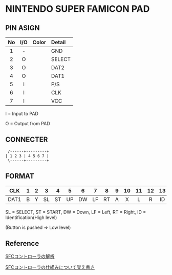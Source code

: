 # NINTENDO SUPER FAMICON PAD
## PIN ASIGN

|No|I/O| Color | Detail   |
|:-:|:-:|:-|:-|
| 1| - |       | GND    |
| 2| O |       | SELECT |
| 3| O |       | DAT2   |
| 4| O |       | DAT1   |
| 5| I |       | P/S    |
| 6| I |       | CLK    |
| 7| I |       | VCC    |

 I = Input to PAD
 
 O = Output from PAD
 
## CONNECTER

```
 /------+---------+
| 1 2 3 | 4 5 6 7 |
 \------+---------+
```

## FORMAT

|CLK | 1| 2| 3| 4| 5| 6| 7| 8| 9|10|11|12|13|14|15|16|17|18|19|...|
|:-:|:-:|:-:|:-:|:-:|:-:|:-:|:-:|:-:|:-:|:-:|:-:|:-:|:-:|:-:|:-:|:-:|:-:|:-:|:-:|:-:|
|DAT1| B| Y|SL|ST|UP|DW|LF|RT| A| X| L| R|ID|ID|ID|ID| B| Y|SL|...|

SL = SELECT, ST = START, DW = Down, LF = Left, RT = Right, ID = Identification(High level)

(Button is pushed => Low level)

## Reference

[SFCコントローラの解析](http://familunker.web.fc2.com/electric/sfc_controller.html)

[SFCコントローラの仕組みについて覚え書き](http://microkun.hatenablog.com/entry/2015/07/09/230114)
